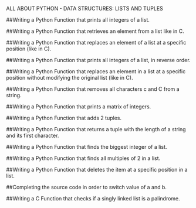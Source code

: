 ALL ABOUT PYTHON - DATA STRUCTURES: LISTS AND TUPLES

##Writing a Python Function that prints all integers of a list.

##Writing a Python Function that retrieves an element from a list like in C.

##Writing a Python Function that replaces an element of a list at a specific position (like in C).

##Writing a Python Function that prints all integers of a list, in reverse order.

##Writing a Python Function that replaces an element in a list at a specific position without modifying the original list (like in C).

##Writing a Python Function that removes all characters c and C from a string.

##Writing a Python Function that prints a matrix of integers.

##Writing a Python Function that adds 2 tuples.

##Writing a Python Function that returns a tuple with the length of a string and its first character.

##Writing a Python Function that finds the biggest integer of a list.

##Writing a Python Function that finds all multiples of 2 in a list.

##Writing a Python Function that deletes the item at a specific position in a list.

##Completing the source code in order to switch value of a and b.

##Writing a C Function that checks if a singly linked list is a palindrome.
